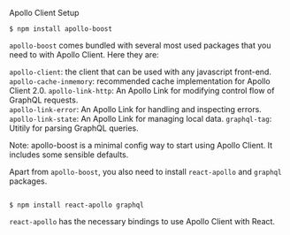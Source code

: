 Apollo Client Setup

```
$ npm install apollo-boost
```

`apollo-boost` comes bundled with several most used packages that you need to with Apollo Client. Here they are:

`apollo-client`: the client that can be used with any javascript front-end.
`apollo-cache-inmemory`: recommended cache implementation for Apollo Client 2.0.
`apollo-link-http`: An Apollo Link for modifying control flow of GraphQL requests.  
`apollo-link-error`: An Apollo Link for handling and inspecting errors.
`apollo-link-state`: An Apollo Link for managing local data.
`graphql-tag`: Utitily for parsing GraphQL queries. 

Note: apollo-boost is a minimal config way to start using Apollo Client. It includes some sensible defaults.

Apart from `apollo-boost`, you also need to install `react-apollo` and `graphql` packages.

```

$ npm install react-apollo graphql

```

`react-apollo` has the necessary bindings to use Apollo Client with React.

